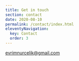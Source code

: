 ```yaml
---
title: Get in touch
section: contact
date: 2020-08-10
permalink: /contact/index.html
eleventyNavigation:
  key: Contact
  order: 3
---
```

evrimnurcelik@gmail.com